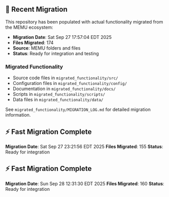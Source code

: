 
## 🔄 Recent Migration

This repository has been populated with actual functionality migrated from the MEMU ecosystem:

- **Migration Date**: Sat Sep 27 17:57:04 EDT 2025
- **Files Migrated**:      174
- **Source**: MEMU folders and files
- **Status**: Ready for integration and testing

### Migrated Functionality
- Source code files in `migrated_functionality/src/`
- Configuration files in `migrated_functionality/config/`
- Documentation in `migrated_functionality/docs/`
- Scripts in `migrated_functionality/scripts/`
- Data files in `migrated_functionality/data/`

See `migrated_functionality/MIGRATION_LOG.md` for detailed migration information.


## ⚡ Fast Migration Complete

**Migration Date**: Sat Sep 27 23:21:56 EDT 2025
**Files Migrated**:      155
**Status**: Ready for integration


## ⚡ Fast Migration Complete

**Migration Date**: Sun Sep 28 12:31:30 EDT 2025
**Files Migrated**:      160
**Status**: Ready for integration


